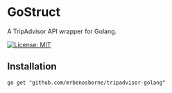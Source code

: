 # GoStruct
A TripAdvisor API wrapper for Golang.

[![License: MIT](https://img.shields.io/badge/License-MIT-yellow.svg)](https://opensource.org/licenses/MIT)

## Installation
```
go get "github.com/mrbenosborne/tripadvisor-golang"
```
